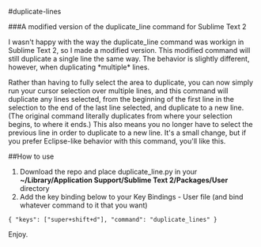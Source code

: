 #duplicate-lines

###A modified version of the duplicate_line command for Sublime Text 2<p>

<p>I wasn't happy with the way the duplicate_line command was workign in Sublime Text 2, so I made a modified version. This modified command will still duplicate a single line the same way. The behavior is slightly different, however, when duplicating *multiple* lines.</p>

<p>Rather than having to fully select the area to duplicate, you can now simply run your cursor selection over multiple lines, and this command will duplicate any lines selected, from the beginning of the first line in the selection to the end of the last line selected, and duplicate to a new line. (The original command literally duplicates from where your selection begins, to where it ends.) This also means you no longer have to select the previous line in order to duplicate to a new line. It's a small change, but if you prefer Eclipse-like behavior with this command, you'll like this.</p>

##How to use

<ol>
	<li>Download the repo and place duplicate_line.py in your <strong>~/Library/Application Support/Sublime Text 2/Packages/User</strong> directory</li>
	<li>Add the key binding below to your Key Bindings - User file (and bind whatever command to it that you want)</li>
</ol>

<pre><code>{ "keys": ["super+shift+d"], "command": "duplicate_lines" }</code></pre>

<p>Enjoy.</p>